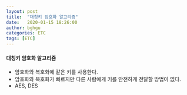 ```yaml
---
layout: post
title:  "대칭키 암호화 알고리즘"
date:   2020-01-15 18:26:00
author: bghgu
categories: ETC
tags: [ETC]
---
```


#### 대칭키 암호화 알고리즘
* 암호화와 복호화에 같은 키를 사용한다.
* 암호화와 복호화가 빠르지만 다른 사람에게 키를 안전하게 전달할 방법이 없다.
* AES, DES